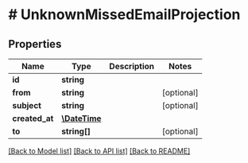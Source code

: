 # # UnknownMissedEmailProjection

## Properties

Name | Type | Description | Notes
------------ | ------------- | ------------- | -------------
**id** | **string** |  |
**from** | **string** |  | [optional]
**subject** | **string** |  | [optional]
**created_at** | [**\DateTime**](\DateTime) |  |
**to** | **string[]** |  | [optional]

[[Back to Model list]](../../README#models) [[Back to API list]](../../README#endpoints) [[Back to README]](../../README)
